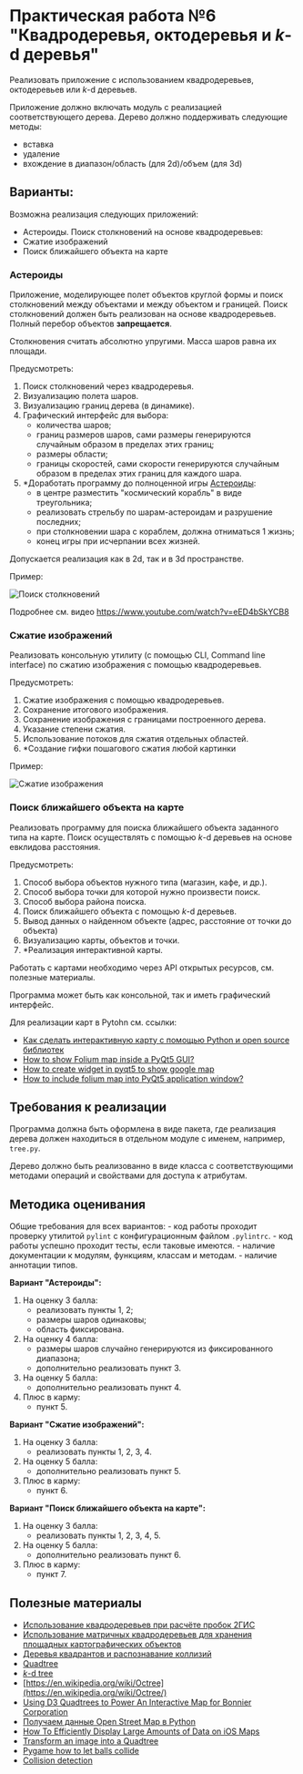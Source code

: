 # Практическая работа №6 "Квадродеревья, октодеревья и *k*-d деревья"

Реализовать приложение с использованием квадродеревьев, октодеревьев или
*k*-d деревьев.

Приложение должно включать модуль с реализацией соответствующего дерева.
Дерево должно поддерживать следующие методы:
- вставка
- удаление
- вхождение в диапазон/область (для 2d)/объем (для 3d)

## Варианты:

Возможна реализация следующих приложений:
- Астероиды. Поиск столкновений на основе квадродеревьев:
- Сжатие изображений
- Поиск ближайшего объекта на карте

### Астероиды

Приложение, моделирующее полет объектов круглой формы и поиск столкновений
между объектами и между объектом и границей. Поиск столкновений должен быть
реализован на основе квадродеревьев. Полный перебор объектов **запрещается**.

Столкновения считать абсолютно упругими. Масса шаров равна их площади.

Предусмотреть:
1. Поиск столкновений через квадродеревья.
2. Визуализацию полета шаров.
3. Визуализацию границ дерева (в динамике).
4. Графический интерфейс для выбора:
    - количества шаров;
    - границ размеров шаров, сами размеры генерируются случайным образом в
    пределах этих границ;
    - размеры области;
    - границы скоростей, сами скорости генерируются случайным образом в
    пределах этих границ для каждого шара.
5. *Доработать программу до полноценной игры
[Астероиды](https://ru.wikipedia.org/wiki/Asteroids):
    - в центре разместить "космический корабль" в виде треугольника;
    - реализовать стрельбу по шарам-астероидам и разрушение последних;
    - при столкновении шара с кораблем, должна отниматься 1 жизнь;
    - конец игры при исчерпании всех жизней.

Допускается реализация как в 2d, так и в 3d пространстве.

Пример:

![Поиск столкновений](https://hsto.org/getpro/habr/post_images/59e/237/20a/59e23720a19b3109d80e62c6d2d539a0.gif)

Подробнее см. видео https://www.youtube.com/watch?v=eED4bSkYCB8

### Сжатие изображений

Реализовать консольную утилиту (с помощью CLI, Command line interface) по
сжатию изображения с помощью квадродеревьев.

Предусмотреть:
1. Сжатие изображения с помощью квадродеревьев.
2. Сохранение итогового изображения.
3. Сохранение изображения с границами построенного дерева.
4. Указание степени сжатия.
5. Использование потоков для сжатия отдельных областей.
6. *Создание гифки пошагового сжатия любой картинки

Пример:

![Сжатие изображения](https://upload.wikimedia.org/wikipedia/commons/d/d7/Quadtree_compression_of_an_image.gif)

### Поиск ближайшего объекта на карте

Реализовать программу для поиска ближайшего объекта заданного типа на карте.
Поиск осуществлять с помощью *k*-d деревьев на основе евклидова расстояния.

Предусмотреть:
1. Способ выбора объектов нужного типа (магазин, кафе, и др.).
2. Способ выбора точки для которой нужно произвести поиск.
3. Способ выбора района поиска.
4. Поиск ближайшего объекта с помощью *k*-d деревьев.
5. Вывод данных о найденном объекте (адрес, расстояние от точки до объекта)
6. Визуализацию карты, объектов и точки.
7. *Реализация интерактивной карты.

Работать с картами необходимо через API открытых ресурсов, см. полезные
материалы.

Программа может быть как консольной, так и иметь графический интерфейс.

Для реализации карт в Pytohn см. ссылки:
- [Как сделать интерактивную карту с помощью Python и open source библиотек](https://habr.com/ru/company/skillfactory/blog/521840/)
- [How to show Folium map inside a PyQt5 GUI?](https://stackoverflow.com/questions/58590199/how-to-show-folium-map-inside-a-pyqt5-gui)
- [How to create widget in pyqt5 to show google map](https://stackoverflow.com/questions/53627316/how-to-create-widget-in-pyqt5-to-show-google-map)
- [How to include folium map into PyQt5 application window?](https://stackoverflow.com/questions/60437182/how-to-include-folium-map-into-pyqt5-application-window)

##  Требования к реализации

Программа должна быть оформлена в виде пакета, где реализация дерева должен
находиться в отдельном модуле с именем, например, `tree.py`.

Дерево должно быть реализованно в виде класса с соответствующими методами
операций и свойствами для доступа к атрибутам.

<!-- ## Входные и выходные данные -->

## Методика оценивания

Общие требования для всех вариантов:
    - код работы проходит проверку утилитой `pylint` с конфигурационным
    файлом `.pylintrc`.
    - код работы успешно проходит тесты, если таковые имеются.
    - наличие документации к модулям, функциям, классам и методам.
    - наличие аннотации типов.

**Вариант "Астероиды":**
1. На оценку 3 балла:
    - реализовать пункты 1, 2;
    - размеры шаров одинаковы;
    - область фиксирована.
2. На оценку 4 балла:
    - размеры шаров случайно генерируются из фиксированного диапазона;
    - дополнительно реализовать пункт 3.
3. На оценку 5 балла:
    - дополнительно реализовать пункт 4.
4. Плюс в карму:
    - пункт 5.

**Вариант "Сжатие изображений":**
1. На оценку 3 балла:
    - реализовать пункты 1, 2, 3, 4.
2. На оценку 5 балла:
    - дополнительно реализовать пункт 5.
3. Плюс в карму:
    - пункт 6.

**Вариант "Поиск ближайшего объекта на карте":**
1. На оценку 3 балла:
    - реализовать пункты 1, 2, 3, 4, 5.
2. На оценку 5 балла:
    - дополнительно реализовать пункт 6.
3. Плюс в карму:
    - пункт 7.


## Полезные материалы

- [Использование квадродеревьев при расчёте пробок 2ГИС](https://habr.com/ru/company/2gis/blog/205742/)
- [Использование матричных квадродеревьев для хранения площадных картографических объектов](http://www.swsys.ru/index.php?page=article&id=632)
- [Деревья квадрантов и распознавание коллизий](https://habr.com/ru/post/473066/)
- [Quadtree](https://en.wikipedia.org/wiki/Quadtree)
- [*k*-d tree](https://en.wikipedia.org/wiki/K-d_tree)
- [https://en.wikipedia.org/wiki/Octree](https://en.wikipedia.org/wiki/Octree/)
- [Using D3 Quadtrees to Power An Interactive Map for Bonnier Corporation](https://www.phase2technology.com/blog/using-d3-quadtrees)
- [Получаем данные Open Street Map в Python](https://nuancesprog.ru/p/6248/)
- [How To Efficiently Display Large Amounts of Data on iOS Maps](https://thoughtbot.com/blog/how-to-handle-large-amounts-of-data-on-maps)
- [Transform an image into a Quadtree](https://medium.com/analytics-vidhya/transform-an-image-into-a-quadtree-39b3aa6e019a)
- [Pygame how to let balls collide](https://stackoverflow.com/questions/63145493/pygame-how-to-let-balls-collide)
- [Collision detection](https://en.wikipedia.org/wiki/Collision_detection)
